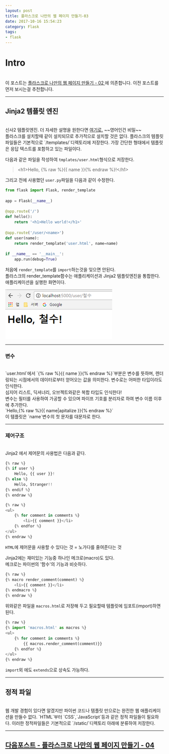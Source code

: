 ```yaml
---
layout: post
title: 플라스크로 나만의 웹 페이지 만들기-03
date: 2017-10-16 15:54:23
category: Flask
tags:
- flask
---
```


# Intro
<br>
이 포스트는 <a href="https://cozy-ho.github.io/flask/2017/10/13/flask-day02.html" target="_blank"> 플라스크로 나만의 웹 페이지 만들기 - 02 </a>에 의존합니다. 이전 포스트를 먼저 보시는걸 추천합니다.

---

## Jinja2 템플릿 엔진
<br>
신사2 템플릿엔진. 더 자세한 설명을 원한다면 <a href="https://jinja.pocoo.org/docs/2.9/" target="_blank">여기로.</a> ~~영어인건 비밀~~<br>
플라스크를 설치할때 같이 설치되므로 추가적으로 설치할 것은 없다. 플라스크의 템플릿 파일들은 기본적으로 `/templates/`디렉토리에 저장한다. 가장 간단한 형태에서 템플릿은 응답 텍스트를 포함하고 있는 파일이다.

다음과 같은 파일을 작성하여 `tmplates/user.html`형식으로 저장한다.

> \<h1>Hello, {% raw %}{{ name }}{% endraw %}!\</h1>

그리고 전에 사용했던 `user.py`파일을 다음과 같이 수정한다.

```python
from flask import Flask, render_template

app = Flask(__name__)

@app.route('/')
def hello():
	return '<h1>Hello world!</h1>'

@app.route('/user/<name>')
def user(name):
	return render_template('user.html', name=name)

if __name__ == '__main__':
	app.run(debug=True)
```

처음에 `render_template`를 `import`하는것을 잊으면 안된다.<br>
플라스크의 render_template함수는 애플리케이션과 Jinja2 템플릿엔진을 통합한다.<br>
애플리케이션을 실행한 화면이다.
<br>

![Cap 2017-10-16 16-13-01-746.png](https://github.com/Cozy-Ho/Cozy-Ho.github.io/blob/master/images/Cap%202017-10-16%2016-13-01-746.png?raw=true)

---

### 변수
<br>
`user.html`에서 `{% raw %}{{ name }}{% endraw %}`부분은 변수를 뜻하며, 렌더링되는 시점에서의 데이터로부터 얻어오는 값을 의미한다.
변수로는 어떠한 타입이라도 인식한다.<br>심지어 리스트, 딕셔너리, 오브젝트와같은 복합 타입도 인식한다!<br>
변수는 필터를 사용하여 가공할 수 있으며 파이프 기호를 분리자로 하여 변수 이름 이후에 추가한다.<br>
`Hello,{% raw %}{{ name|apitalize }}{% endraw %}`<br>
이 템플릿은 `name`변수의 첫 문자를 대문자로 한다.

---

### 제어구조
<br>
Jinja2 에서 제어문의 사용법은 다음과 같다.

```python
{% raw %}
{% if user %}
	Hello, {{ user }}!
{% else %}
	Hello, Stranger!!
{% endif %}
{% endraw %}
```

```python
{% raw %}
<ul>
	{% for comment in comments %}
		<li>{{ comment }}</li>
	{% endfor %}
</ul>
{% endraw %}
```

`HTML`에 제어문을 사용할 수 있다는 것 = 노가다를 줄여준다는 것

Jinja2에는 재미있는 기능중 하나인 메크로(macro)도 있다.<br>
메크로는 파이썬의 '함수'의 기능과 비슷하다.

```python
{% raw %}
{% macro render_comment(comment) %}
	<li>{{ comment }}</li>
{% endmacro %}
{% endraw %}
```

위와같은 파일을 `macros.html`로 저장해 두고 필요할때 템플릿에 임포트(import)하면 된다.

```python
{% raw %}
{% import 'macros.html' as macros %}
<ul>
	{% for comment in comments %}
		{{ macros.render_comment(comment)}}
	{% endfor %}
</ul>
{% endraw %}
```
`import`외 에도 `extends`으로 상속도 가능하다.

---

## 정적 파일
<br>
 웹 개발 경험이 있다면 알겠지만 파이썬 코드나 템플릿 만으로는 완전한 웹 애플리케이션을 만들수 없다.
 `HTML`부터 `CSS`,`JavaScript`등과 같은 정적 파일들이 필요하다.
이러한 정적파일들은 기본적으로 `/static/`디렉토리 아래에 분류하여 저장한다.

---

<h2><a href="https://cozy-ho.github.io/flask/2017/10/19/flask-day04.html" target="_blank">다음포스트 - 플라스크로 나만의 웹 페이지 만들기 - 04</a></h2>
